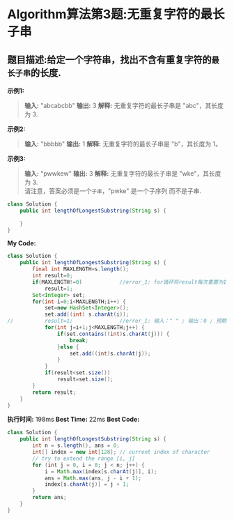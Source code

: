 # Algorithm算法第3题:无重复字符的最长子串
## 题目描述:给定一个字符串，找出不含有重复字符的``最长子串``的长度.
**示例1:**
> **输入:** "abcabcbb"
> **输出:** 3
> **解释:** 无重复字符的最长子串是 "abc"，其长度为 3.

**示例2:**
> **输入:** "bbbbb"
> **输出:** 1
> **解释:** 无重复字符的最长子串是 "b"，其长度为 1。

**示例3:**
> **输入:** "pwwkew"
> **输出:** 3
> **解释:** 无重复字符的最长子串是 "wke"，其长度为 3. <br>
请注意，答案必须是一个``子串``，"pwke" 是一个子序列 而不是子串.

````java
class Solution {
    public int lengthOfLongestSubstring(String s) {
    	
    }
}
````

**My Code:**
````java
class Solution {
    public int lengthOfLongestSubstring(String s) {
        final int MAXLENGTH=s.length();
		int result=0;
		if(MAXLENGTH!=0)			//error_1: for循环将result每次重置为1.
			result=1;
		Set<Integer> set;
		for(int i=0;i<MAXLENGTH;i++) {
			set=new HashSet<Integer>();
			set.add((int) s.charAt(i));
//			result=1;				//error_1: 输入：" " ; 输出：0 ; 预期：1
			for(int j=i+1;j<MAXLENGTH;j++) {
				if(set.contains((int)s.charAt(j))) {
					break;
				}else {
					set.add((int)s.charAt(j));
				}
			}
			if(result<set.size())
				result=set.size();
		}
		return result;
    }
}
````

**执行时间:** 198ms
**Best Time:** 22ms
**Best Code:**
````java
class Solution {
    public int lengthOfLongestSubstring(String s) {
        int n = s.length(), ans = 0;
        int[] index = new int[128]; // current index of character
        // try to extend the range [i, j]
        for (int j = 0, i = 0; j < n; j++) {
            i = Math.max(index[s.charAt(j)], i);
            ans = Math.max(ans, j - i + 1);
            index[s.charAt(j)] = j + 1;
        }
        return ans;
    }
}
````
